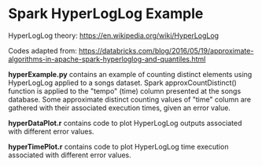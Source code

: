# Spark HyperLogLog Example

HyperLogLog theory: https://en.wikipedia.org/wiki/HyperLogLog

Codes adapted from: https://databricks.com/blog/2016/05/19/approximate-algorithms-in-apache-spark-hyperloglog-and-quantiles.html

**hyperExample.py** contains an example of counting distinct elements using HyperLogLog applied to a songs dataset. Spark approxCountDistinct() function is applied to the "tempo" (time) column presented at the songs database. Some approximate distinct counting values of "time" column are gathered with their associated execution times, given an error value.

**hyperDataPlot.r** contains code to plot HyperLogLog outputs associated with different error values.

**hyperTimePlot.r** contains code to plot HyperLogLog time execution associated with different error values.

